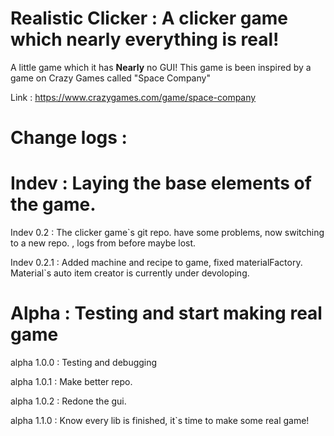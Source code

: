 Realistic Clicker :
A clicker game which nearly everything is real!
=================
A little game which it has __Nearly__ no GUI! This game is been inspired by a game on Crazy Games called "Space Company"<p>
Link : https://www.crazygames.com/game/space-company

Change logs :
===

Indev : Laying the base elements of the game.
===

Indev 0.2 :
The clicker game`s git repo. have some problems, now switching to a new repo. , logs from before maybe lost.

Indev 0.2.1 :
Added machine and recipe to game, fixed materialFactory.
Material`s auto item creator is currently under devoloping.

Alpha : Testing and start making real game
===

alpha 1.0.0 :
Testing and debugging

alpha 1.0.1 :
Make better repo.

alpha 1.0.2 :
Redone the gui.

alpha 1.1.0 :
Know every lib is finished, it`s time to make some real game!
